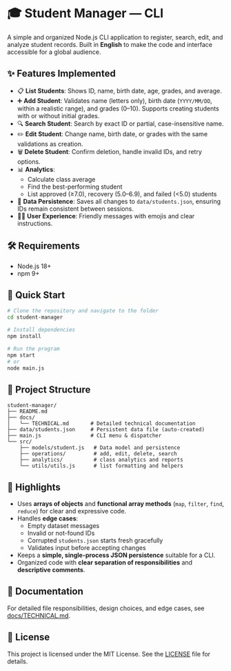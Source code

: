 # 🎓 Student Manager — CLI

A simple and organized Node.js CLI application to register, search, edit, and analyze student records. Built in **English** to make the code and interface accessible for a global audience.

## ✨ Features Implemented
- 📋 **List Students**: Shows ID, name, birth date, age, grades, and average.  
- ➕ **Add Student**: Validates name (letters only), birth date (`YYYY/MM/DD`, within a realistic range), and grades (0–10). Supports creating students with or without initial grades.  
- 🔍 **Search Student**: Search by exact ID or partial, case-insensitive name.  
- ✏️ **Edit Student**: Change name, birth date, or grades with the same validations as creation.  
- 🗑️ **Delete Student**: Confirm deletion, handle invalid IDs, and retry options.  
- 📊 **Analytics**:  
  - Calculate class average  
  - Find the best-performing student  
  - List approved (≥7.0), recovery (5.0–6.9), and failed (<5.0) students  
- 💾 **Data Persistence**: Saves all changes to `data/students.json`, ensuring IDs remain consistent between sessions.  
- 🧑‍🎓 **User Experience**: Friendly messages with emojis and clear instructions.  

## 🛠 Requirements
- Node.js 18+  
- npm 9+  

## 🚀 Quick Start
```bash
# Clone the repository and navigate to the folder
cd student-manager

# Install dependencies
npm install

# Run the program
npm start
# or
node main.js
```

## 📂 Project Structure
```
student-manager/
├── README.md
├── docs/
│   └── TECHNICAL.md       # Detailed technical documentation
├── data/students.json     # Persistent data file (auto-created)
├── main.js                # CLI menu & dispatcher
└── src/
    ├── models/student.js   # Data model and persistence
    ├── operations/         # add, edit, delete, search
    ├── analytics/          # class analytics and reports
    └── utils/utils.js      # list formatting and helpers
```

## 🧠 Highlights
- Uses **arrays of objects** and **functional array methods** (`map`, `filter`, `find`, `reduce`) for clear and expressive code.  
- Handles **edge cases**:  
  - Empty dataset messages  
  - Invalid or not-found IDs  
  - Corrupted `students.json` starts fresh gracefully  
  - Validates input before accepting changes  
- Keeps a **simple, single-process JSON persistence** suitable for a CLI.  
- Organized code with **clear separation of responsibilities** and **descriptive comments**.  

## 📖 Documentation
For detailed file responsibilities, design choices, and edge cases, see [docs/TECHNICAL.md](docs/TECHNICAL.md).

## 📜 License
This project is licensed under the MIT License. See the [LICENSE](LICENSE) file for details.